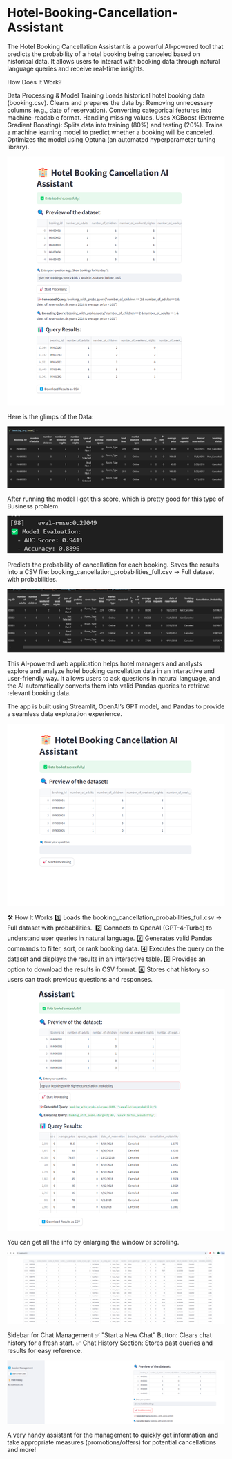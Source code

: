 # Hotel-Booking-Cancellation-Assistant

The Hotel Booking Cancellation Assistant is a powerful AI-powered tool that predicts the probability of a hotel booking being canceled based on historical data. It allows users to interact with booking data through natural language queries and receive real-time insights.

How Does It Work?

 Data Processing & Model Training
Loads historical hotel booking data (booking.csv).
Cleans and prepares the data by:
Removing unnecessary columns (e.g., date of reservation).
Converting categorical features into machine-readable format.
Handling missing values.
Uses XGBoost (Extreme Gradient Boosting):
Splits data into training (80%) and testing (20%).
Trains a machine learning model to predict whether a booking will be canceled.
Optimizes the model using Optuna (an automated hyperparameter tuning library).

![image alt](https://github.com/boprosv/Hotel-Booking-Cancellation-Assistant/blob/main/Screenshot%202025-02-10%20105403.png?raw=true)

Here is the glimps of the Data:

![image alt](https://github.com/boprosv/Hotel-Booking-Cancellation-Assistant/blob/main/Screenshot%202025-02-05%20123552.png?raw=true)

After running the model I got this score, which is pretty good for this type of Business problem.

![image alt](https://github.com/boprosv/Hotel-Booking-Cancellation-Assistant/blob/main/Screenshot%202025-02-05%20125329.png?raw=true)


Predicts the probability of cancellation for each booking.
Saves the results into a CSV file:
booking_cancellation_probabilities_full.csv → Full dataset with probabilities.

![image alt](https://github.com/boprosv/Hotel-Booking-Cancellation-Assistant/blob/main/Screenshot%202025-02-05%20130930.png?raw=true)


This AI-powered web application helps hotel managers and analysts explore and analyze hotel booking cancellation data in an interactive and user-friendly way. It allows users to ask questions in natural language, and the AI automatically converts them into valid Pandas queries to retrieve relevant booking data.

The app is built using Streamlit, OpenAI’s GPT model, and Pandas to provide a seamless data exploration experience.

![image alt](https://github.com/boprosv/Hotel-Booking-Cancellation-Assistant/blob/main/Screenshot%202025-02-05%20135428.png?raw=true)

🛠 How It Works
1️⃣ Loads the booking_cancellation_probabilities_full.csv → Full dataset with probabilities..
2️⃣ Connects to OpenAI (GPT-4-Turbo) to understand user queries in natural language.
3️⃣ Generates valid Pandas commands to filter, sort, or rank booking data.
4️⃣ Executes the query on the dataset and displays the results in an interactive table.
5️⃣ Provides an option to download the results in CSV format.
6️⃣ Stores chat history so users can track previous questions and responses.

![image alt](https://github.com/boprosv/Hotel-Booking-Cancellation-Assistant/blob/main/Screenshot%202025-02-05%20133007.png?raw=true)

You can get all the info by enlarging the window or scrolling.

![image alt](https://github.com/boprosv/Hotel-Booking-Cancellation-Assistant/blob/main/Screenshot%202025-02-05%20133058.png?raw=true)


 Sidebar for Chat Management
✅ "Start a New Chat" Button: Clears chat history for a fresh start.
✅ Chat History Section: Stores past queries and results for easy reference.

![image alt](https://github.com/boprosv/Hotel-Booking-Cancellation-Assistant/blob/main/Screenshot%202025-02-05%20141141.png?raw=true)


A very handy assistant for the management to quickly get information and take appropriate measures (promotions/offers) for potential cancellations and more!
